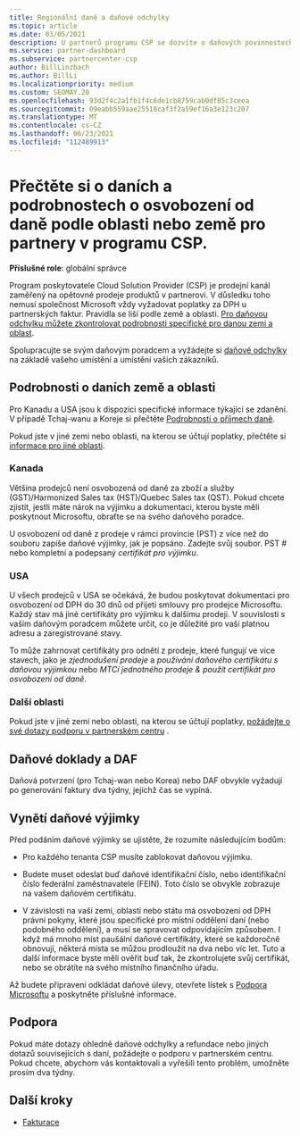 ```yaml
---
title: Regionální daně a daňové odchylky
ms.topic: article
ms.date: 03/05/2021
description: U partnerů programu CSP se dozvíte o daňových povinnostech na oblast, o tom, jak odesílat daňové výjimky pro prodej CSP, a jak získat podporu pro daňové otázky.
ms.service: partner-dashboard
ms.subservice: partnercenter-csp
author: BillLinzbach
ms.author: BillLi
ms.localizationpriority: medium
ms.custom: SEOMAY.20
ms.openlocfilehash: 93d2f4c2a1fb1f4c6de1cb8759cab0df85c3ceea
ms.sourcegitcommit: 09eabb559aae25518caf3f2a59ef16a3e123c207
ms.translationtype: MT
ms.contentlocale: cs-CZ
ms.lasthandoff: 06/23/2021
ms.locfileid: "112489913"
---
```

# <a name="read-about-taxes-and-tax-exemption-details-by-region-or-country-for-partners-in-the-csp-program"></a>Přečtěte si o daních a podrobnostech o osvobození od daně podle oblasti nebo země pro partnery v programu CSP.

**Příslušné role**: globální správce

Program poskytovatele Cloud Solution Provider (CSP) je prodejní kanál zaměřený na opětovné prodeje produktů v partnerovi. V důsledku toho nemusí společnost Microsoft vždy vyžadovat poplatky za DPH u partnerských faktur. Pravidla se liší podle země a oblasti. [Pro daňovou odchylku můžete zkontrolovat podrobnosti specifické pro danou zemi a oblast](#country-and-region-tax-details).

Spolupracujte se svým daňovým poradcem a vyžádejte si [daňové odchylky](#file-a-tax-exemption) na základě vašeho umístění a umístění vašich zákazníků.

## <a name="country-and-region-tax-details"></a>Podrobnosti o daních země a oblasti

Pro Kanadu a USA jsou k dispozici specifické informace týkající se zdanění. V případě Tchaj-wanu a Koreje si přečtěte [Podrobnosti o příjmech daně](#tax-receipts-and-daf).

Pokud jste v jiné zemi nebo oblasti, na kterou se účtují poplatky, přečtěte si [informace pro jiné oblasti](#other-regions).


### <a name="canada"></a>Kanada

Většina prodejců není osvobozená od daně za zboží a služby (GST)/Harmonized Sales tax (HST)/Quebec Sales tax (QST). Pokud chcete zjistit, jestli máte nárok na výjimku a dokumentaci, kterou byste měli poskytnout Microsoftu, obraťte se na svého daňového poradce.

U osvobození od daně z prodeje v rámci provincie (PST) z více než do souboru zapíše daňové výjimky, jak je popsáno. Zadejte svůj soubor. PST # nebo kompletní a podepsaný *certifikát pro výjimku*.

### <a name="united-states"></a>USA

U všech prodejců v USA se očekává, že budou poskytovat dokumentaci pro osvobození od DPH do 30 dnů od přijetí smlouvy pro prodejce Microsoftu. Každý stav má jiné certifikáty pro výjimku k dalšímu prodeji. V souvislosti s vaším daňovým poradcem můžete určit, co je důležité pro vaši platnou adresu a zaregistrované stavy.

To může zahrnovat certifikáty pro odnětí z prodeje, které fungují ve více stavech, jako je *zjednodušení prodeje* a *používání daňového certifikátu s daňovou výjimkou* nebo *MTCí jednotného prodeje & použít certifikát pro osvobození od daně*.

### <a name="other-regions"></a>Další oblasti

Pokud jste v jiné zemi nebo oblasti, na kterou se účtují poplatky, [požádejte o své dotazy podporu v partnerském centru](#support) .

## <a name="tax-receipts-and-daf"></a>Daňové doklady a DAF

Daňová potvrzení (pro Tchaj-wan nebo Korea) nebo DAF obvykle vyžadují po generování faktury dva týdny, jejichž čas se vypíná.

## <a name="file-a-tax-exemption"></a>Vynětí daňové výjimky

Před podáním daňové výjimky se ujistěte, že rozumíte následujícím bodům:

- Pro každého tenanta CSP musíte zablokovat daňovou výjimku.

- Budete muset odeslat buď daňové identifikační číslo, nebo identifikační číslo federální zaměstnavatele (FEIN). Toto číslo se obvykle zobrazuje na vašem daňovém certifikátu.

- V závislosti na vaší zemi, oblasti nebo státu má osvobození od DPH právní pokyny, které jsou specifické pro místní oddělení daní (nebo podobného oddělení), a musí se spravovat odpovídajícím způsobem. I když má mnoho míst paušální daňové certifikáty, které se každoročně obnovují, některá místa se můžou prodloužit na dva nebo víc let. Tuto a další informace byste měli ověřit buď tak, že zkontrolujete svůj certifikát, nebo se obrátíte na svého místního finančního úřadu.

Až budete připraveni odkládat daňové úlevy, otevřete lístek s [Podpora Microsoftu](https://partner.microsoft.com/dashboard/support/csp/servicerequests/create?stage=2&topicid=92930319-ced6-c18b-d7a6-d62b22d60aa5) a poskytněte příslušné informace.

## <a name="support"></a>Podpora

Pokud máte dotazy ohledně daňové odchylky a refundace nebo jiných dotazů souvisejících s daní, požádejte o podporu v partnerském centru. Pokud chcete, abychom vás kontaktovali a vyřešili tento problém, umožněte prosím dva týdny.

## <a name="next-steps"></a>Další kroky

- [Fakturace](billing.md)
